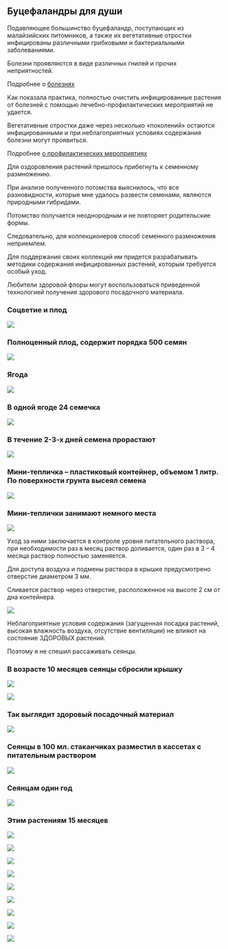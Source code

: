 ## Буцефаландры для души

Подавляющее большинство буцефаландр, поступающих из малайзийских питомников,
а также их вегетативные отростки инфицированы различными грибковыми и бактериальными заболеваниями.

Болезни проявляются в виде различных гнилей и прочих неприятностей.

Подробнее о [болезнях](/pub/p08/)

Как показала практика, полностью очистить инфицированные растения от болезней
с помощью лечебно-профилактических мероприятий не удается.

Вегетативные отростки даже через несколько «поколений» остаются инфицированными
и при неблагоприятных условиях содержания болезни могут проявиться.

Подробнее [о профилактических мероприятиях](/diseases/)

Для оздоровления растений пришлось прибегнуть к семенному размножению.

При анализе полученного потомства выяснилось, что все разновидности,
которые мне удалось развести семенами, являются природными гибридами.

Потомство получается неоднородным и не повторяет родительские формы.

Следовательно, для коллекционеров способ семенного размножения неприемлем.

Для поддержания своих коллекций им придется разрабатывать методики содержания
инфицированных растений, которым требуется особый уход.

Любители здоровой флоры могут воспользоваться приведенной технологией получения здорового посадочного материала.

### Соцветие и плод
![](./01.jpg)

###  Полноценный плод, содержит порядка 500 семян
![](./02.jpg)

###  Ягода
![](./03.jpg)

###  В одной ягоде 24 семечка
![](./04.jpg)

###  В течение 2-3-х дней семена прорастают
![](./05.jpg)

###  Мини-тепличка – пластиковый контейнер, объемом 1 литр.  По поверхности грунта высеял семена
![](./06.jpg)

### Мини-теплички занимают немного места
![](./061.jpg)

Уход за ними заключается в контроле уровня питательного раствора, при необходимости раз в месяц раствор доливается, один раз в 3 – 4 месяца раствор полностью заменяется.

Для доступа воздуха и подмены раствора в крышке предусмотрено отверстие диаметром 3 мм.

Сливается раствор через отверстие, расположенное на высоте 2 см от дна контейнера.

![](./07.jpg)

Неблагоприятные условия содержания (загущенная посадка растений, высокая влажность воздуха, отсутствие вентиляции) не влияют на состояние ЗДОРОВЫХ растений.

Поэтому я не спешил рассаживать сеянцы.

###  В возрасте  10 месяцев сеянцы сбросили крышку
![](./09.jpg)

![](./10.jpg)

###  Так выглядит здоровый посадочный материал
![](./11.jpg)

###  Сеянцы в 100 мл. стаканчиках разместил в кассетах с питательным раствором
![](./13.jpg)

###  Сеянцам один год
![](./14.jpg)

###  Этим растениям 15 месяцев
![](./15.jpg)

![](./16.jpg)

![](./17.jpg)

![](./18.jpg)

![](./19.jpg)

![](./20.jpg)

![](./21.jpg)

![](./22.jpg)

![](./23.jpg)
